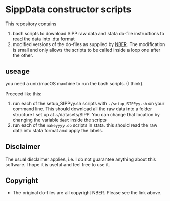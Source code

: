 

# SippData constructor scripts

This repository contains 

1. bash scripts to download SIPP raw data and stata do-file instructions to read the data into .dta format
2. modified versions of the do-files as supplied by [NBER](http://www.nber.org/data/survey-of-income-and-program-participation-sipp-data.html). The modification is small and only allows the scripts
   to be called inside a loop one after the other.

## useage

you need a unix/macOS machine to run the bash scripts. (I think).

Proceed like this:

1. run each of the setup_SIPPyy.sh scripts with `./setup_SIPPyy.sh` on your command line. This should download all the raw data
   into a folder structure I set up at ~/datasets/SIPP. You can change that location by changing the variable `dest` inside the scripts
2. run each of the `makeyyyy.do` scripts in stata. this should read the raw data into stata format and apply the labels.


## Disclaimer

The usual disclaimer applies, i.e. I do not guarantee anything about this software. I hope it is useful and feel free to use it.

## Copyright

* The original do-files are all copyright NBER. Please see the link above.
